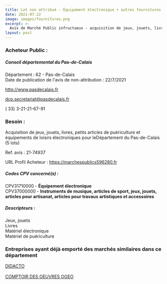 ```yaml
---
title: Lot non attribué - Équipement électronique + autres fournitures
date: 2021-07-22
image: images/fournitures.png
excerpt: >-
  Avis de Marché Public infructueux - acquisition de jeux, jouets, livres, petits articles de puériculture et équipements de loisirs électroniques pour le département
layout: post
---
```


### Acheteur Public :
##### Conseil départemental du Pas-de-Calais
Département : 62 - Pas-de-Calais<br/>
Date de publication de l'avis de non-attribution : 22/7/2021


http://www.pasdecalais.fr

dcp.secretariat@pasdecalais.fr

( 33) 3-21-21-67-91
### Besoin :

Acquisition de jeux, jouets, livres, petits articles de puériculture et équipements de loisirs électroniques pour leDépartement du Pas-de-Calais (5 lots)

Ref. avis : 21-74937

URL Profil Acheteur : https://marchespublics596280.fr

##### Codes CPV concerné(s) :
CPV31710000 - **Équipement électronique** <br/>
CPV37000000 - **Instruments de musique, articles de sport, jeux, jouets, articles pour artisanat, articles pour travaux artistiques et accessoires** <br/>

##### Descripteurs :
Jeux, jouets <br/>
Livres <br/>
Matériel électronique <br/>
Matériel de puériculture <br/>

### Entreprises ayant déjà emporté des marchés similaires dans ce département
<a href="/entreprise-555/siren-398422022">DIDACTO</a><br/><br/>
<a href="/entreprise-572/siren-572178663">COMPTOIR DES OEUVRES OGEO</a><br/><br/>
